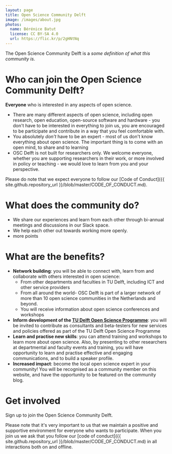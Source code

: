 ```yaml
---
layout: page
title: Open Science Community Delft
image: /images/about.jpg
photos:
  name: Bérénice Batut
  license: CC BY-SA 4.0
  url: https://flic.kr/p/2gHNtNq
---
```


The Open Science Community Delft is a *some definition of what this community is*.

# Who can join the Open Science Community Delft?
**Everyone** who is interested in any aspects of open science.
- There are many different aspects of open science, including open research, open education, open-source software and hardware - you don't have to be interested in everything to join us, you are encouraged to be participate and contribute in a way that you feel comfortable with.
- You absolutely *don't* have to be an expert - most of us don't know everything about open science. The important thing is to come with an open mind, to share and to learning
- OSC Delft is not built for researchers only. We welcome everyone, whether you are supporting researchers in their work, or more involved in policy or teaching - we would love to learn from you and your perspective.

Please do note that we expect everyone to follow our [Code of Conduct]({{ site.github.repository_url }}/blob/master/CODE_OF_CONDUCT.md).

# What does the community do?
- We share our experiences and learn from each other through bi-annual meetings and discussions in our Slack space.
- We help each other out towards working more openly.
- more points

# What are the benefits?
- **Network building**: you will be able to connect with, learn from and collaborate with others interested in open science:
  - From other departments and faculties in TU Delft, including ICT and other service providers
  - From all around the world- OSC Delft is part of a larger network of more than 10 open science communities in the Netherlands and beyond.
  - You will receive information about open science conferences and workshops
- **Inform development of the [TU Delft Open Science Programme](https://www.tudelft.nl/library/actuele-themas/tu-delft-open-science/os/open-science-programme/)**: you will be invited to contribute as consultants and beta-testers for new services and policies offered as part of the TU Delft Open Science Programme
- **Learn and practise new skills**: you can attend training and workshops to learn more about open science. Also, by presenting to other researchers at departmental and faculty events and training, you will have opportunity to learn and practise effective and engaging communications, and to build a speaker profile.
- **Increased impact**: become the local open science expert in your community! You will be recognised as a community member on this website, and have the opportunity to be featured on the community blog.

# Get involved

Sign up to join the Open Science Community Delft.

Please note that it's very important to us that we maintain a positive and
supportive environment for everyone who wants to participate. When you join us
we ask that you follow our [code of conduct]({{ site.github.repository_url
}}/blob/master/CODE_OF_CONDUCT.md) in all interactions both on and offline.
